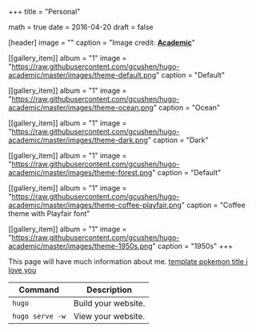 +++
title = "Personal"

math = true
date = 2016-04-20
draft = false


[header]
image = ""
caption = "Image credit: [**Academic**](https://github.com/gcushen/hugo-academic/)"

[[gallery_item]]
album = "1"
image = "https://raw.githubusercontent.com/gcushen/hugo-academic/master/images/theme-default.png"
caption = "Default"

[[gallery_item]]
album = "1"
image = "https://raw.githubusercontent.com/gcushen/hugo-academic/master/images/theme-ocean.png"
caption = "Ocean"

[[gallery_item]]
album = "1"
image = "https://raw.githubusercontent.com/gcushen/hugo-academic/master/images/theme-dark.png"
caption = "Dark"

[[gallery_item]]
album = "1"
image = "https://raw.githubusercontent.com/gcushen/hugo-academic/master/images/theme-forest.png"
caption = "Default"

[[gallery_item]]
album = "1"
image = "https://raw.githubusercontent.com/gcushen/hugo-academic/master/images/theme-coffee-playfair.png"
caption = "Coffee theme with Playfair font"

[[gallery_item]]
album = "1"
image = "https://raw.githubusercontent.com/gcushen/hugo-academic/master/images/theme-1950s.png"
caption = "1950s"
+++

This page will have much information about me. <a href = "/files/title.pdf" target = "_self">template </a> 
<a href = "https://github.com/randomwalk94/academic-kickstart/blob/master/static/files/title.pdf?raw=true" target = "_self">pokemon </a> 
<a href = "https://github.com/randomwalk94/academic-kickstart/blob/master/static/files/title.pdf" target = "_self">title </a>
<a href = "/files/template.html" target = "_self">i love you </a>


| Command           | Description                    |
| ------------------| ------------------------------ |
| `hugo`            | Build your website.            |
| `hugo serve -w`   | View your website.             |



